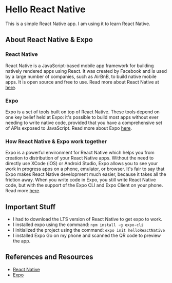 # Hello React Native
This is a simple React Native app. I am using it to learn React Native. 

## About React Native & Expo
### React Native
React Native is a JavaScript-based mobile app framework for building natively rendered apps using React. It was created by Facebook and is used by a large number of companies, such as AirBnB, to build native mobile apps. It is open source and free to use. Read more about React Native at [here](https://www.netguru.com/glossary/react-native).

### Expo
Expo is a set of tools built on top of React Native. These tools depend on one key belief held at Expo: it's possible to build most apps without ever needing to write native code, provided that you have a comprehensive set of APIs exposed to JavaScript. Read more about Expo [here](https://stackoverflow.com/questions/39170622/what-is-the-difference-between-expo-and-react-native).

### How React Native & Expo work together
Expo is a powerful environment for React Native which helps you from creation to distribution of your React Native apps. Without the need to directly use XCode (iOS) or Android Studio, Expo allows you to see your work in progress apps on a phone, emulator, or browser. It's fair to say that Expo makes React Native development much easier, because it takes all the friction away. When you write code in Expo, you still write React Native code, but with the support of the Expo CLI and Expo Client on your phone. Read more [here](https://www.robinwieruch.de/react-native-expo/).
## Important Stuff
- I had to download the LTS version of React Native to get expo to work.
- I installed expo using the command:
``` npm install -g expo-cli ```
- I initialized the project using the command:
``` expo init helloReactNative ```
- I installed Expo Go on my phone and scanned the QR code to preview the app.   

## References and Resources
- [React Native](https://reactnative.dev/docs/)
- [Expo](https://docs.expo.dev/)

